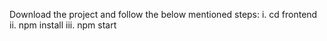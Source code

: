 Download the project and follow the below mentioned steps:
i. cd frontend
ii. npm install
iii. npm start
